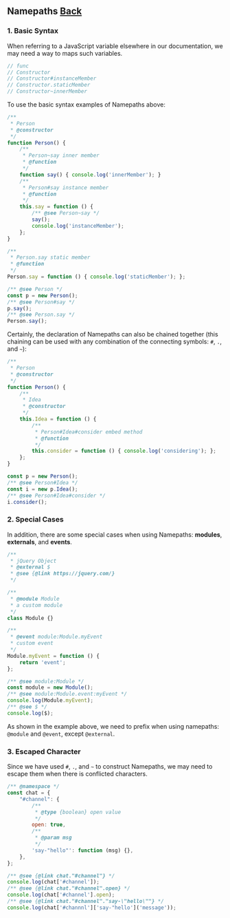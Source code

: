 ## Namepaths [Back](../jsdoc.md)

### 1. Basic Syntax

When referring to a JavaScript variable elsewhere in our documentation, we may need a way to maps such variables.

```js
// func
// Constructor
// Constructor#instanceMember
// Constructor.staticMember
// Constructor~innerMember
```

To use the basic syntax examples of Namepaths above:

```js
/**
 * Person
 * @constructor
 */
function Person() {
    /**
     * Person~say inner member
     * @function
     */
    function say() { console.log('innerMember'); }
    /**
     * Person#say instance member
     * @function
     */
    this.say = function () {
        /** @see Person~say */
        say();
        console.log('instanceMember');
    };
}

/**
 * Person.say static member 
 * @function 
 */
Person.say = function () { console.log('staticMember'); };

/** @see Person */
const p = new Person();
/** @see Person#say */
p.say();
/** @see Person.say */
Person.say();
```

Certainly, the declaration of Namepaths can also be chained together (this chaining can be used with any combination of the connecting symbols: `#`, `.`, and `~`):

```js
/**
 * Person
 * @constructor
 */
function Person() {
    /**
     * Idea
     * @constructor
     */
    this.Idea = function () {
        /**
         * Person#Idea#consider embed method
         * @function
         */
        this.consider = function () { console.log('considering'); };
    };
}

const p = new Person();
/** @see Person#Idea */
const i = new p.Idea();
/** @see Person#Idea#consider */
i.consider();
```

### 2. Special Cases

In addition, there are some special cases when using Namepaths: **modules**, **externals**, and **events**.

```js
/**
 * jQuery Object
 * @external $
 * @see {@link https://jquery.com/}
 */

/**
 * @module Module
 * a custom module
 */
class Module {}

/**
 * @event module:Module.myEvent
 * custom event
 */
Module.myEvent = function () {
    return 'event';
};

/** @see module:Module */
const module = new Module();
/** @see module:Module.event:myEvent */
console.log(Module.myEvent);
/** @see $ */
console.log($);
```

As shown in the example above, we need to prefix when using namepaths: `@module` and `@event`, except `@external`.

### 3. Escaped Character

Since we have used `#`, `.`, and `~` to construct Namepaths, we may need to escape them when there is conflicted characters.

```js
/** @namespace */
const chat = {
    "#channel": {
        /**
         * @type {boolean} open value
         */
        open: true,
        /**
         * @param msg
         */
        'say-"hello"': function (msg) {},
    },
};

/** @see {@link chat."#channel"} */
console.log(chat['#channel']);
/** @see {@link chat."#channel".open} */
console.log(chat['#channel'].open);
/** @see {@link chat."#channel"."say-\"hello\""} */
console.log(chat['#channnl']['say-"hello']('message'));
```
